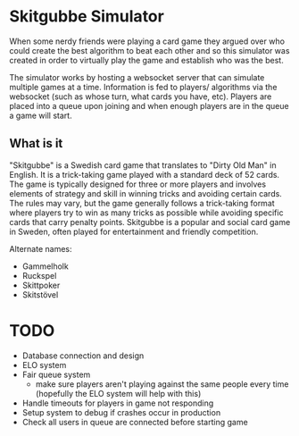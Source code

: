 # Skitgubbe Simulator

When some nerdy friends were playing a card game they argued over who could create the best algorithm to beat each other and so this simulator was created in order to virtually play the game and establish who was the best. 

The simulator works by hosting a websocket server that can simulate multiple games at a time. Information is fed to players/ algorithms via the websocket (such as whose turn, what cards you have, etc). Players are placed into a queue upon joining and when enough players are in the queue a game will start. 

## What is it

"Skitgubbe" is a Swedish card game that translates to "Dirty Old Man" in English. It is a trick-taking game played with a standard deck of 52 cards. The game is typically designed for three or more players and involves elements of strategy and skill in winning tricks and avoiding certain cards. The rules may vary, but the game generally follows a trick-taking format where players try to win as many tricks as possible while avoiding specific cards that carry penalty points. Skitgubbe is a popular and social card game in Sweden, often played for entertainment and friendly competition.

Alternate names:
- Gammelholk
- Ruckspel
- Skittpoker
- Skitstövel

# TODO

- Database connection and design
- ELO system
- Fair queue system
    - make sure players aren't playing against the same people every time (hopefully the ELO system will help with this)
- Handle timeouts for players in game not responding
- Setup system to debug if crashes occur in production
- Check all users in queue are connected before starting game
